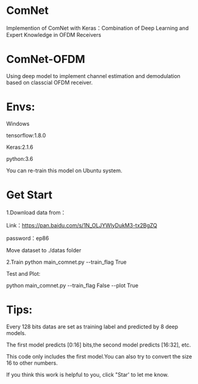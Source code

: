 # ComNet
Implemention of ComNet with Keras：Combination of Deep Learning and Expert Knowledge in OFDM Receivers


# ComNet-OFDM
Using deep model to implement channel estimation and demodulation based on classcial OFDM receiver. 


# Envs:
Windows


tensorflow:1.8.0


Keras:2.1.6


python:3.6


You can re-train this model on Ubuntu system.


# Get Start
1.Download data from：


Link：https://pan.baidu.com/s/1N_OLJYWlyDukM3-tx2BgZQ 


password：ep86 

Move dataset to ./datas folder


2.Train
python main_comnet.py --train_flag True 


Test and Plot:


python main_comnet.py --train_flag False --plot True


# Tips:


Every 128 bits datas are set as training label and predicted by 8 deep models.


The first model predicts [0:16] bits,the second model predicts [16:32], etc.


This code only includes the first model.You can also try to convert the size 16 to other numbers.


If you think this work is helpful to you, click "Star' to let me know.

